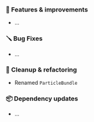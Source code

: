 ### 🚀 Features & improvements

- ...

### 🪛 Bug Fixes

- ...

### 🧽 Cleanup & refactoring

- Renamed `ParticleBundle`

### 📦 Dependency updates

- ...